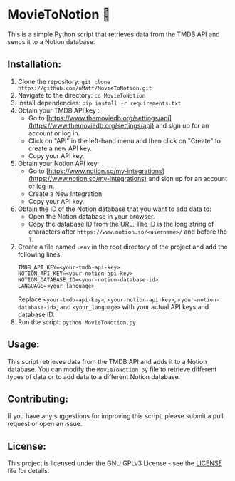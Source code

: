 # MovieToNotion :movie_camera:

This is a simple Python script that retrieves data from the TMDB API and sends it to a Notion database.

## Installation:

1. Clone the repository: `git clone https://github.com/uMatt/MovieToNotion.git`
2. Navigate to the directory: `cd MovieToNotion`
3. Install dependencies: `pip install -r requirements.txt`
4. Obtain your TMDB API key :
   - Go to [https://www.themoviedb.org/settings/api](https://www.themoviedb.org/settings/api) and sign up for an account or log in.
   - Click on "API" in the left-hand menu and then click on "Create" to create a new API key.
   - Copy your API key.
5. Obtain your Notion API key:
   - Go to [https://www.notion.so/my-integrations](https://www.notion.so/my-integrations) and sign up for an account or log in.
   - Create a New Integration
   - Copy your API key.
6. Obtain the ID of the Notion database that you want to add data to:
   - Open the Notion database in your browser.
   - Copy the database ID from the URL. The ID is the long string of characters after `https://www.notion.so/<username>/` and before the `?`.
7. Create a file named `.env` in the root directory of the project and add the following lines:
    ```
    TMDB_API_KEY=<your-tmdb-api-key>
    NOTION_API_KEY=<your-notion-api-key>
    NOTION_DATABASE_ID=<your-notion-database-id>
    LANGUAGE=<your_language>
    ```
    Replace `<your-tmdb-api-key>`, `<your-notion-api-key>`, `<your-notion-database-id>`, and `<your_language>` with your actual API keys and database ID.
7. Run the script: `python MovieToNotion.py`

## Usage:

This script retrieves data from the TMDB API and adds it to a Notion database. You can modify the `MovieToNotion.py` file to retrieve different types of data or to add data to a different Notion database.

## Contributing:

If you have any suggestions for improving this script, please submit a pull request or open an issue.

## License:

This project is licensed under the  GNU GPLv3 License - see the [LICENSE](LICENSE) file for details.
